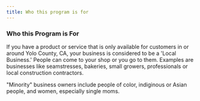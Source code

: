 ```yaml
---
title: Who this program is for
---
```


### Who this Program is For

If you have a product or service that is only available for customers in or around Yolo County, CA, your business is considered to be a 'Local Business.' People can come to your shop or you go to them. Examples are businesses like seamstresses, bakeries, small growers, professionals or local construction contractors.

"Minority" business owners include people of color, indiginous or Asian people, and women, especially single moms.
